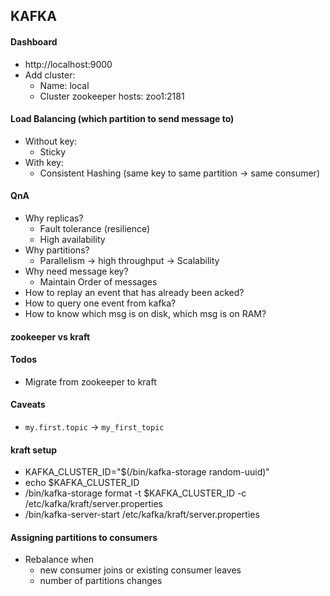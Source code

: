 ## KAFKA

#### Dashboard
- http://localhost:9000
- Add cluster:
  - Name: local
  - Cluster zookeeper hosts: zoo1:2181
  
#### Load Balancing (which partition to send message to)
- Without key: 
  - Sticky
- With key: 
  - Consistent Hashing (same key to same partition -> same consumer)

#### QnA
- Why replicas?
  - Fault tolerance (resilience)
  - High availability
- Why partitions?
  - Parallelism -> high throughput -> Scalability
- Why need message key?
  - Maintain Order of messages
- How to replay an event that has already been acked?
- How to query one event from kafka?
- How to know which msg is on disk, which msg is on RAM?

#### zookeeper vs kraft

#### Todos
- Migrate from zookeeper to kraft

#### Caveats
- `my.first.topic` -> `my_first_topic`

#### kraft setup
- KAFKA_CLUSTER_ID="$(/bin/kafka-storage random-uuid)"
- echo $KAFKA_CLUSTER_ID
- /bin/kafka-storage format -t $KAFKA_CLUSTER_ID -c /etc/kafka/kraft/server.properties
- /bin/kafka-server-start /etc/kafka/kraft/server.properties

#### Assigning partitions to consumers
- Rebalance when 
  - new consumer joins or existing consumer leaves
  - number of partitions changes
